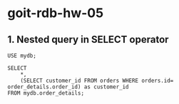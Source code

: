 # goit-rdb-hw-05
## 1. Nested query in SELECT operator

```
USE mydb;

SELECT
	*,
    (SELECT customer_id FROM orders WHERE orders.id= order_details.order_id) as customer_id
FROM mydb.order_details;
```
